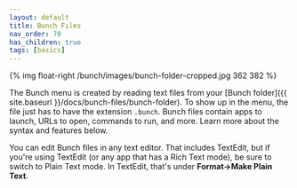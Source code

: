 ```yaml
---
layout: default
title: Bunch Files
nav_order: 70
has_children: true
tags: [basics]
---
```

{% img float-right /bunch/images/bunch-folder-cropped.jpg 362 382 %}

The Bunch menu is created by reading text files from your [Bunch folder]({{ site.baseurl }}/docs/bunch-files/bunch-folder). To show up in the menu, the file just has to have the extension `.bunch`. Bunch files contain apps to launch, URLs to open, commands to run, and more. Learn more about the syntax and features below.

You can edit Bunch files in any text editor. That includes TextEdit, but if you're using TextEdit (or any app that has a Rich Text mode), be sure to switch to Plain Text mode. In TextEdit, that's under **Format->Make Plain Text**.
